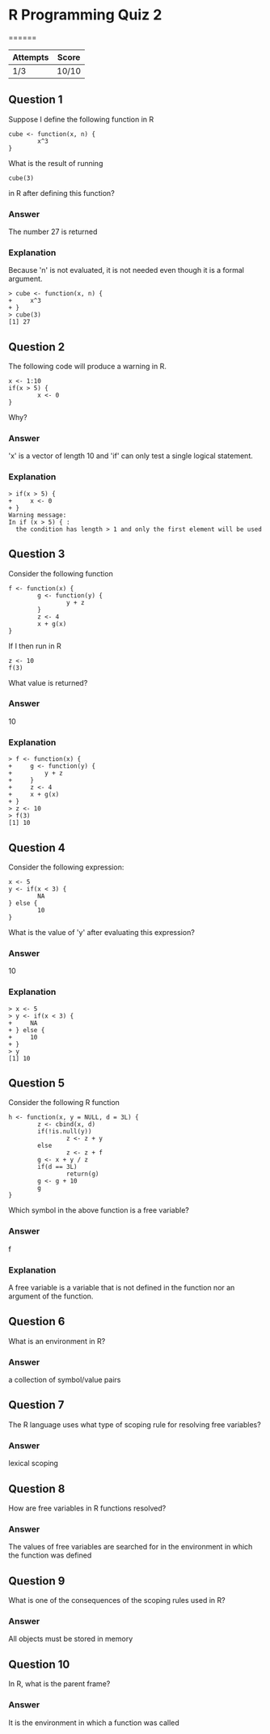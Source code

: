 # R Programming Quiz 2
======

|Attempts|Score|
|--------|-----|
|     1/3|10/10|


Question 1
----------
Suppose I define the following function in R

	cube <- function(x, n) {
	        x^3
	}
  
What is the result of running

	cube(3)

in R after defining this function?

### Answer
The number 27 is returned

### Explanation
Because 'n' is not evaluated, it is not needed even though it is a formal argument.

    > cube <- function(x, n) {
    +     x^3
    + }
    > cube(3)
    [1] 27


Question 2
----------
The following code will produce a warning in R.

    x <- 1:10
    if(x > 5) {
            x <- 0
    }

Why?

### Answer
'x' is a vector of length 10 and 'if' can only test a single logical statement.

### Explanation

    > if(x > 5) {
    +     x <- 0
    + }
    Warning message:
    In if (x > 5) { :
      the condition has length > 1 and only the first element will be used

Question 3
----------
Consider the following function

    f <- function(x) {
            g <- function(y) {
                    y + z
            }
            z <- 4
            x + g(x)
    }
    
If I then run in R

    z <- 10
    f(3)
    
What value is returned?

### Answer
10

### Explanation

    > f <- function(x) {
    +     g <- function(y) {
    +         y + z
    +     }
    +     z <- 4
    +     x + g(x)
    + }
    > z <- 10
    > f(3)
    [1] 10


Question 4
----------
Consider the following expression:

    x <- 5
    y <- if(x < 3) {
            NA
    } else {
            10
    }
    
What is the value of 'y' after evaluating this expression?

### Answer
10

### Explanation

    > x <- 5
    > y <- if(x < 3) {
    +     NA
    + } else {
    +     10
    + }
    > y
    [1] 10


Question 5
----------
Consider the following R function

    h <- function(x, y = NULL, d = 3L) {
            z <- cbind(x, d)
            if(!is.null(y))
                    z <- z + y
            else
                    z <- z + f
            g <- x + y / z
            if(d == 3L)
                    return(g)
            g <- g + 10
            g
    }
    
Which symbol in the above function is a free variable?

### Answer
f

### Explanation
A free variable is a variable that is not defined in the function nor an argument of the function.


Question 6
----------
What is an environment in R?

### Answer
a collection of symbol/value pairs


Question 7
----------
The R language uses what type of scoping rule for resolving free variables?

### Answer
lexical scoping


Question 8
----------
How are free variables in R functions resolved?

### Answer
The values of free variables are searched for in the environment in which the function was defined


Question 9
----------
What is one of the consequences of the scoping rules used in R?

### Answer
All objects must be stored in memory


Question 10
-----------
In R, what is the parent frame?

### Answer
It is the environment in which a function was called

